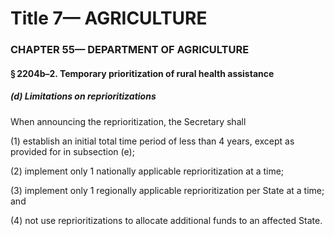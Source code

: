 
# Title 7— AGRICULTURE
### CHAPTER 55— DEPARTMENT OF AGRICULTURE
#### § 2204b–2. Temporary prioritization of rural health assistance
##### (d) Limitations on reprioritizations

When announcing the reprioritization, the Secretary shall

(1) establish an initial total time period of less than 4 years, except as provided for in subsection (e);

(2) implement only 1 nationally applicable reprioritization at a time;

(3) implement only 1 regionally applicable reprioritization per State at a time; and

(4) not use reprioritizations to allocate additional funds to an affected State.
